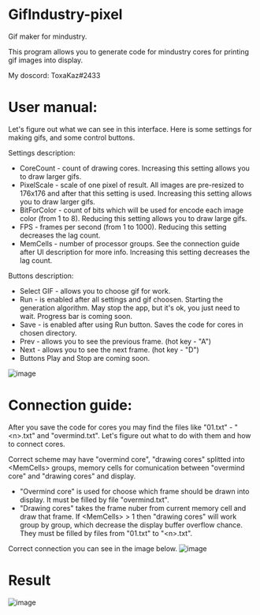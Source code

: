 # GifIndustry-pixel
Gif maker for mindustry.


This program allows you to generate code for mindustry cores for printing gif images into display.


My doscord: ToxaKaz#2433


# User manual:

Let's figure out what we can see in this interface.
Here is some settings for making gifs, and some control buttons.


Settings description:

- CoreCount - count of drawing cores. Increasing this setting allows you to draw larger gifs.
- PixelScale - scale of one pixel of result. All images are pre-resized to 176x176 and after that this setting is used. Increasing this setting allows you to draw larger gifs.
- BitForColor - count of bits which will be used for encode each image color (from 1 to 8). Reducing this setting allows you to draw large gifs.
- FPS - frames per second (from 1 to 1000). Reducing this setting decreases the lag count.
- MemCells - number of processor groups. See the connection guide after UI description for more info. Increasing this setting decreases the lag count.


Buttons description:

- Select GIF - allows you to choose gif for work.
- Run - is enabled after all settings and gif choosen. Starting the generation algorithm. May stop the app, but it's ok, you just need to wait. Progress bar is coming soon.
- Save - is enabled after using Run button. Saves the code for cores in chosen directory.
- Prev - allows you to see the previous frame. (hot key - "A")
- Next - allows you to see the next frame. (hot key - "D")
- Buttons Play and Stop are coming soon.

![image](https://user-images.githubusercontent.com/54832404/169388965-b78db900-2fee-44d4-bb68-59e6e9cb5d54.png)


# Connection guide:

After you save the code for cores you may find the files like "01.txt" - "\<n\>.txt" and "overmind.txt". Let's figure out what to do with them and how to connect cores.


Correct scheme may have "overmind core", "drawing cores" splitted into \<MemCells\> groups, <MemCells> memory cells for comunication between "overmind core" and "drawing cores" and display.


- "Overmind core" is used for choose which frame should be drawn into display. It must  be filled by file "overmind.txt".
- "Drawing cores" takes the frame nuber from current memory cell and draw that frame. If \<MemCells\> > 1 then "drawing cores" will work group by group, which decrease the display buffer overflow chance. They must  be filled by files from "01.txt" to "\<n\>.txt".

Correct connection you can see in the image below.
![image](https://user-images.githubusercontent.com/54832404/169396447-15fd97b0-ae58-4402-ab60-021eabb0a843.png)


# Result
![image](https://user-images.githubusercontent.com/54832404/169397381-559278fc-95ef-4d3d-8456-962ce02a6498.png)
